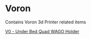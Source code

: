 # Voron
Contains Voron 3d Printer related items

[V0 - Under Bed Quad WAGO Holder](V0%20Under%20Bed%20WAGO%20Holder/README.md)
